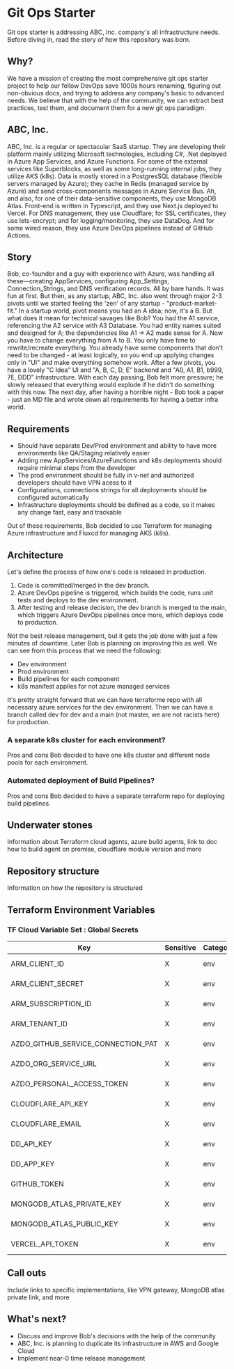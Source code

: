 # Git Ops Starter

Git ops starter is addressing ABC, Inc. company's all infrastructure needs. Before diving in, read the story of how this repository was born.

## Why?

We have a mission of creating the most comprehensive git ops starter project to help our fellow DevOps save 1000s hours renaming, figuring out non-obvious docs, and trying to address any company's basic to advanced needs. We believe that with the help of the community, we can extract best practices, test them, and document them for a new git ops paradigm.

## ABC, Inc.

ABC, Inc. is a regular or spectacular SaaS startup. They are developing their platform mainly utilizing Microsoft technologies, including C#, .Net deployed in Azure App Services, and Azure Functions. For some of the external services like Superblocks, as well as some long-running internal jobs, they utilize AKS (k8s). Data is mostly stored in a PostgresSQL database (flexible servers managed by Azure); they cache in Redis (managed service by Azure) and send cross-components messages in Azure Service Bus. Ah, and also, for one of their data-sensitive components, they use MongoDB Atlas. Front-end is written in Typescript, and they use Next.js deployed to Vercel. For DNS management, they use Cloudflare; for SSL certificates, they use lets-encrypt; and for logging/monitoring, they use DataDog. And for some wired reason, they use Azure DevOps pipelines instead of GitHub Actions.

## Story

Bob, co-founder and a guy with experience with Azure, was handling all these—creating AppServices, configuring App_Settings, Connection_Strings, and DNS verification records. All by bare hands. It was fun at first. But then, as any startup, ABC, Inc. also went through major 2-3 pivots until we started feeling the 'zen' of any startup - "product-market-fit." In a startup world, pivot means you had an A idea; now, it's a B. But what does it mean for technical savages like Bob? You had the A1 service, referencing the A2 service with A3 Database. You had entity names suited and designed for A; the dependencies like A1 -> A2 made sense for A. Now you have to change everything from A to B. You only have time to rewrite/recreate everything. You already have some components that don't need to be changed - at least logically, so you end up applying changes only in "UI" and make everything somehow work. After a few pivots, you have a lovely "C Idea" UI and "A, B, C, D, E" backend and "A0, A1, B1, b999, 7E, DDD" infrastructure. With each day passing, Bob felt more pressure; he slowly released that everything would explode if he didn't do something with this now. The next day, after having a horrible night - Bob took a paper - just an MD file and wrote down all requirements for having a better infra world.

## Requirements

- Should have separate Dev/Prod environment and ability to have more environments like QA/Staging relatively easier
- Adding new AppServices/AzureFunctions and k8s deployments should require minimal steps from the developer
- The prod environment should be fully in v-net and authorized developers should have VPN acess to it
- Configurations, connections strings for all deployments should be configured automatically
- Infrastructure deployments should be defined as a code, so it makes any change fast, easy and trackable

Out of these requirements, Bob decided to use Terraform for managing Azure infrastructure and Fluxcd for managing AKS (k8s).

## Architecture

Let's define the process of how one's code is released in production.
1. Code is committed/merged in the dev branch.
2. Azure DevOps pipeline is triggered, which builds the code, runs unit tests and deploys to the dev environment.
3. After testing and release decision, the dev branch is merged to the main, which triggers Azure DevOps pipelines once more, which deploys code to production.

Not the best release management, but it gets the job done with just a few minutes of downtime. Later Bob is planning on improving this as well. 
We can see from this process that we need the following:

- Dev environment
- Prod environment
- Build pipelines for each component
- k8s manifest applies for not azure managed services

It's pretty straight forward that we can have terraforme repo with all necessary azure services for the dev environment. Then we can have a branch called dev for dev and a main (not master, we are not racists here) for production.

### A separate k8s cluster for each environment?
Pros and cons
Bob decided to have one k8s cluster and different node pools for each environment.

### Automated deployment of Build Pipelines?
Pros and cons
Bob decided to have a separate terraform repo for deploying build pipelines.

## Underwater stones

Information about Terraform cloud agents, azure build agents, link to doc how to build agent on premise, cloudflare module version and more

## Repository structure

Information on how the repository is structured

## Terraform Environment Variables

### TF Cloud Variable Set : Global Secrets

| Key  | Sensitive | Category | Description
| ----------------------------------- | ----- | ------- | ----------------------------- |
| ARM_CLIENT_ID | X | env | key description |
| ARM_CLIENT_SECRET | X | env | key description |
| ARM_SUBSCRIPTION_ID | X | env | key description |
| ARM_TENANT_ID | X | env | key description |
| AZDO_GITHUB_SERVICE_CONNECTION_PAT | X | env | key description |
| AZDO_ORG_SERVICE_URL | X | env | key description |
| AZDO_PERSONAL_ACCESS_TOKEN | X | env | key description |
| CLOUDFLARE_API_KEY | X | env | key description |
| CLOUDFLARE_EMAIL | X | env | key description |
| DD_API_KEY | X | env | key description |
| DD_APP_KEY | X | env | key description |
| GITHUB_TOKEN | X | env | key description |
| MONGODB_ATLAS_PRIVATE_KEY | X | env | key description |
| MONGODB_ATLAS_PUBLIC_KEY | X | env | key description |
| VERCEL_API_TOKEN | X | env | key description |

## Call outs

Include links to specific implementations, like VPN gateway, MongoDB atlas private link, and more


## What's next?
- Discuss and improve Bob's decisions with the help of the community
- ABC, Inc. is planning to duplicate its infrastructure in AWS and Google Cloud
- Implement near-0 time release management
